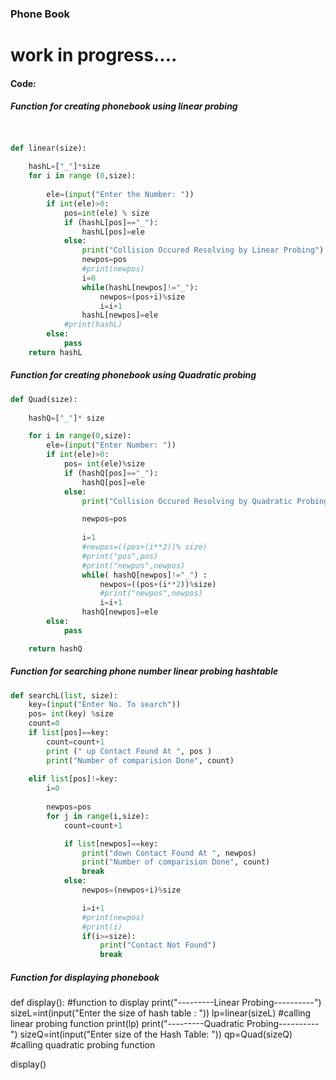 ### Phone Book
# work in progress....

#### Code:
#####  Function for creating phonebook using linear probing
```python


def linear(size):
	
	hashL=["_"]*size
	for i in range (0,size):
		
		ele=(input("Enter the Number: "))
		if int(ele)>0:
			pos=int(ele) % size
			if (hashL[pos]=="_"):
				hashL[pos]=ele
			else:
				print("Collision Occured Resolving by Linear Probing")
				newpos=pos
				#print(newpos)
				i=0
				while(hashL[newpos]!="_"):
					newpos=(pos+i)%size
					i=i+1
				hashL[newpos]=ele
			#print(hashL)
		else:
			pass
	return hashL
```
#####  Function for creating phonebook using Quadratic probing
```python
def Quad(size):
	
	hashQ=["_"]* size

	for i in range(0,size):
		ele=(input("Enter Number: "))
		if int(ele)>0:
			pos= int(ele)%size
			if (hashQ[pos]=="_"):
				hashQ[pos]=ele
			else:
				print("Collision Occured Resolving by Quadratic Probing")

				newpos=pos
				
				i=1
				#newpos=((pos+(i**2))% size)
				#print("pos",pos)
				#print("newpos",newpos)
				while( hashQ[newpos]!="_") :
					newpos=((pos+(i**2))%size)
					#print("newpos",newpos)
					i=i+1
				hashQ[newpos]=ele
		else:
			pass

	return hashQ
```
##### Function for searching phone number linear probing hashtable
```python
def searchL(list, size):
	key=(input("Enter No. To search"))
	pos= int(key) %size
	count=0
	if list[pos]==key:
		count=count+1
		print (" up Contact Found At ", pos )
		print("Number of comparision Done", count)
		
	elif list[pos]!=key:
		i=0
		
		newpos=pos
		for j in range(i,size):
			count=count+1

			if list[newpos]==key:
				print("down Contact Found At ", newpos)
				print("Number of comparision Done", count)
				break
			else:
				newpos=(newpos+i)%size

				i=i+1
				#print(newpos)
				#print(i)
				if(i>=size):
					print("Contact Not Found")
					break
```
##### Function for displaying phonebook

	






def display():    	#function to display
	print("---------Linear Probing----------")
	sizeL=int(input("Enter the size of hash table : "))
	lp=linear(sizeL) 		#calling linear probing function
	print(lp)
	print("---------Quadratic Probing----------")
	sizeQ=int(input("Enter size of the Hash Table: "))
	qp=Quad(sizeQ)			#calling quadratic probing function
	
display()
